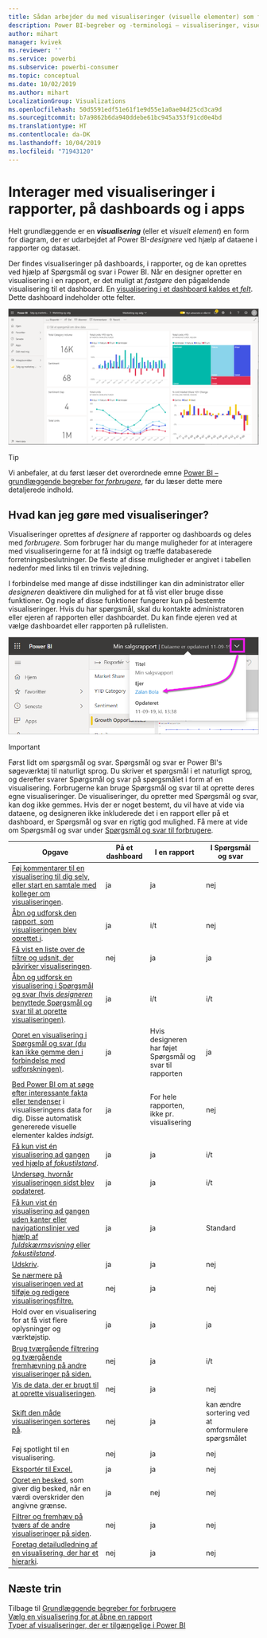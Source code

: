 ```yaml
---
title: Sådan arbejder du med visualiseringer (visuelle elementer) som forbruger
description: Power BI-begreber og -terminologi – visualiseringer, visuelle elementer. Hvad er en visualisering/et visuelt element i Power BI?
author: mihart
manager: kvivek
ms.reviewer: ''
ms.service: powerbi
ms.subservice: powerbi-consumer
ms.topic: conceptual
ms.date: 10/02/2019
ms.author: mihart
LocalizationGroup: Visualizations
ms.openlocfilehash: 50d5591edf51e61f1e9d55e1a0ae04d25cd3ca9d
ms.sourcegitcommit: b7a9862b6da940ddebe61bc945a353f91cd0e4bd
ms.translationtype: HT
ms.contentlocale: da-DK
ms.lasthandoff: 10/04/2019
ms.locfileid: "71943120"
---
```

# <a name="interact-with-visuals-in-reports-dashboards-and-apps"></a>Interager med visualiseringer i rapporter, på dashboards og i apps

Helt grundlæggende er en ***visualisering*** (eller et *visuelt element*) en form for diagram, der er udarbejdet af Power BI-*designere* ved hjælp af dataene i rapporter og datasæt. 

Der findes visualiseringer på dashboards, i rapporter, og de kan oprettes ved hjælp af Spørgsmål og svar i Power BI. Når en designer opretter en visualisering i en rapport, er det muligt at *fastgøre* den pågældende visualisering til et dashboard. En [visualisering i et dashboard kaldes et *felt*](end-user-tiles.md). Dette dashboard indeholder otte felter. 

![Dashboard med felter](media/end-user-visualizations/power-bi-dashboard.png)

> [!TIP]
> Vi anbefaler, at du først læser det overordnede emne [Power BI – grundlæggende begreber for *forbrugere*](end-user-basic-concepts.md), før du læser dette mere detaljerede indhold.

## <a name="what-can-i-do-with-visuals"></a>Hvad kan jeg gøre med visualiseringer?

Visualiseringer oprettes af *designere* af rapporter og dashboards og deles med *forbrugere*. Som forbruger har du mange muligheder for at interagere med visualiseringerne for at få indsigt og træffe databaserede forretningsbeslutninger. De fleste af disse muligheder er angivet i tabellen nedenfor med links til en trinvis vejledning.

I forbindelse med mange af disse indstillinger kan din administrator eller *designeren* deaktivere din mulighed for at få vist eller bruge disse funktioner. Og nogle af disse funktioner fungerer kun på bestemte visualiseringer.  Hvis du har spørgsmål, skal du kontakte administratoren eller ejeren af rapporten eller dashboardet. Du kan finde ejeren ved at vælge dashboardet eller rapporten på rullelisten. 

![Titel på rulleliste, der viser ejeren](media/end-user-visualizations/power-bi-owner.png)


> [!IMPORTANT]
> Først lidt om spørgsmål og svar. Spørgsmål og svar er Power BI's søgeværktøj til naturligt sprog. Du skriver et spørgsmål i et naturligt sprog, og derefter svarer Spørgsmål og svar på spørgsmålet i form af en visualisering. Forbrugerne kan bruge Spørgsmål og svar til at oprette deres egne visualiseringer. De visualiseringer, du opretter med Spørgsmål og svar, kan dog ikke gemmes. Hvis der er noget bestemt, du vil have at vide via dataene, og designeren ikke inkluderede det i en rapport eller på et dashboard, er Spørgsmål og svar en rigtig god mulighed. Få mere at vide om Spørgsmål og svar under [Spørgsmål og svar til forbrugere](end-user-q-and-a.md).



|Opgave  |På et dashboard  |I en rapport  | I Spørgsmål og svar
|---------|---------|---------|--------|
|[Føj kommentarer til en visualisering til dig selv, eller start en samtale med kolleger om visualiseringen](end-user-comment.md).     |  ja       |   ja      |  nej  |
|[Åbn og udforsk den rapport, som visualiseringen blev oprettet i](end-user-tiles.md).     |    ja     |   i/t      |  nej |
|[Få vist en liste over de filtre og udsnit, der påvirker visualiseringen](end-user-report-filter.md).     |    nej     |   ja      |  ja |
|[Åbn og udforsk en visualisering i Spørgsmål og svar (hvis *designeren* benyttede Spørgsmål og svar til at oprette visualiseringen)](end-user-q-and-a.md).     |   ja      |   i/t      |  i/t  |
|[Opret en visualisering i Spørgsmål og svar (du kan ikke gemme den i forbindelse med udforskningen)](end-user-q-and-a.md).     |   ja      |   Hvis designeren har føjet Spørgsmål og svar til rapporten      |  ja  |
|[Bed Power BI om at søge efter interessante fakta eller tendenser](end-user-insights.md) i visualiseringens data for dig.  Disse automatisk genererede visuelle elementer kaldes *indsigt*.     |    ja     |  For hele rapporten, ikke pr. visualisering       | nej   |
|[Få kun vist én visualisering ad gangen ved hjælp af *fokustilstand*](end-user-focus.md).     | ja        |   ja      | i/t  |
|[Undersøg, hvornår visualiseringen sidst blev opdateret](end-user-fresh.md).     |  ja       |    ja     | i/t  |
|[Få kun vist én visualisering ad gangen uden kanter eller navigationslinjer ved hjælp af *fuldskærmsvisning* eller *fokustilstand*](end-user-focus.md).     |   ja      |  ja       | Standard  |
|[Udskriv](end-user-print.md).     |  ja       |   ja      | nej  |
|[Se nærmere på visualiseringen ved at tilføje og redigere visualiseringsfiltre.](end-user-report-filter.md)     |    nej     |   ja      | nej  |
|Hold over en visualisering for at få vist flere oplysninger og værktøjstip.     |    ja     |   ja      | ja  |
|[Brug tværgående filtrering og tværgående fremhævning på andre visualiseringer på siden.](end-user-interactions.md)    |   nej      |   ja      | i/t  |
|[Vis de data, der er brugt til at oprette visualiseringen](end-user-show-data.md).     |  nej       |   ja      | nej  |
| [Skift den måde visualiseringen sorteres på](end-user-change-sort.md). | nej  | ja  | kan ændre sortering ved at omformulere spørgsmålet  |
| Føj spotlight til en visualisering. | nej  | ja  |  nej |
| [Eksportér til Excel.](end-user-export.md) | ja | ja | nej|
| [Opret en besked](end-user-alerts.md), som giver dig besked, når en værdi overskrider den angivne grænse.  | ja  | nej  | nej |
| [Filtrer og fremhæv på tværs af de andre visualiseringer på siden](end-user-report-filter.md).  | nej      | ja  | nej  |
| [Foretag detailudledning af en visualisering, der har et hierarki](end-user-drill.md).  | nej  | ja   | nej |

## <a name="next-steps"></a>Næste trin
Tilbage til [Grundlæggende begreber for forbrugere](end-user-basic-concepts.md)    
[Vælg en visualisering for at åbne en rapport](end-user-report-open.md)    
[Typer af visualiseringer, der er tilgængelige i Power BI](end-user-visual-type.md)